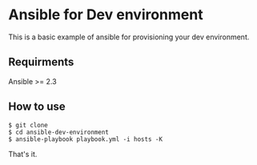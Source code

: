# Ansible for Dev environment

This is a basic example of ansible for provisioning your dev environment.

## Requirments

Ansible >= 2.3

## How to use

```
$ git clone
$ cd ansible-dev-environment
$ ansible-playbook playbook.yml -i hosts -K
```

That's it.
